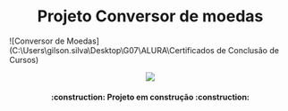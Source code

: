 <h1 align="center"> Projeto Conversor de moedas </h1>
![Conversor de Moedas](C:\Users\gilson.silva\Desktop\G07\ALURA\Certificados de Conclusão de Cursos)

<p align="center">
<img loading="lazy" src="http://img.shields.io/static/v1?label=STATUS&message=EM%20DESENVOLVIMENTO&color=GREEN&style=for-the-badge"/>
</p>
<h4 align="center"> 
    :construction:  Projeto em construção  :construction:
</h4>
